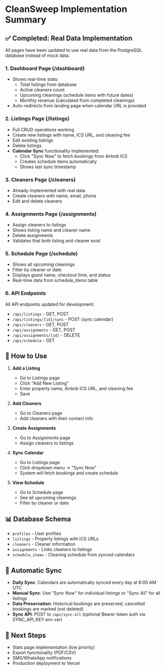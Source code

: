 # CleanSweep Implementation Summary

## ✅ Completed: Real Data Implementation

All pages have been updated to use real data from the PostgreSQL database instead of mock data.

### 1. Dashboard Page (/dashboard)
- Shows real-time stats:
  - Total listings from database
  - Active cleaners count
  - Upcoming cleanings (schedule items with future dates)
  - Monthly revenue (calculated from completed cleanings)
- Auto-redirects from landing page when calendar URL is provided

### 2. Listings Page (/listings)
- Full CRUD operations working
- Create new listings with name, ICS URL, and cleaning fee
- Edit existing listings
- Delete listings
- **Calendar Sync** functionality implemented:
  - Click "Sync Now" to fetch bookings from Airbnb ICS
  - Creates schedule items automatically
  - Shows last sync timestamp

### 3. Cleaners Page (/cleaners)
- Already implemented with real data
- Create cleaners with name, email, phone
- Edit and delete cleaners

### 4. Assignments Page (/assignments)
- Assign cleaners to listings
- Shows listing name and cleaner name
- Delete assignments
- Validates that both listing and cleaner exist

### 5. Schedule Page (/schedule)
- Shows all upcoming cleanings
- Filter by cleaner or date
- Displays guest name, checkout time, and status
- Real-time data from schedule_items table

### 6. API Endpoints
All API endpoints updated for development:
- `/api/listings` - GET, POST
- `/api/listings/[id]/sync` - POST (sync calendar)
- `/api/cleaners` - GET, POST
- `/api/assignments` - GET, POST
- `/api/assignments/[id]` - DELETE
- `/api/schedule` - GET

## 🔧 How to Use

1. **Add a Listing**
   - Go to Listings page
   - Click "Add New Listing"
   - Enter property name, Airbnb ICS URL, and cleaning fee
   - Save

2. **Add Cleaners**
   - Go to Cleaners page
   - Add cleaners with their contact info

3. **Create Assignments**
   - Go to Assignments page
   - Assign cleaners to listings

4. **Sync Calendar**
   - Go to Listings page
   - Click dropdown menu → "Sync Now"
   - System will fetch bookings and create schedule

5. **View Schedule**
   - Go to Schedule page
   - See all upcoming cleanings
   - Filter by cleaner or date

## 📊 Database Schema
- `profiles` - User profiles
- `listings` - Property listings with ICS URLs
- `cleaners` - Cleaner information
- `assignments` - Links cleaners to listings
- `schedule_items` - Cleaning schedule from synced calendars

## 🔄 Automatic Sync
- **Daily Sync**: Calendars are automatically synced every day at 6:00 AM UTC
- **Manual Sync**: Use "Sync Now" for individual listings or "Sync All" for all listings
- **Data Preservation**: Historical bookings are preserved, cancelled bookings are marked (not deleted)
- **Sync API**: POST to `/api/sync-all` (optional Bearer token auth via SYNC_API_KEY env var)

## 🚀 Next Steps
- Stats page implementation (low priority)
- Export functionality (PDF/CSV)
- SMS/WhatsApp notifications
- Production deployment to Vercel